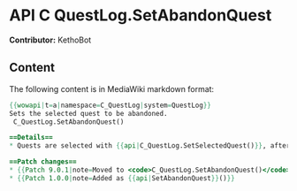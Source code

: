 # API C QuestLog.SetAbandonQuest

**Contributor:** KethoBot

## Content

The following content is in MediaWiki markdown format:

```mediawiki
{{wowapi|t=a|namespace=C_QuestLog|system=QuestLog}}
Sets the selected quest to be abandoned.
 C_QuestLog.SetAbandonQuest()

==Details==
* Quests are selected with {{api|C_QuestLog.SetSelectedQuest()}}, afterwards you can abandon the quest by calling {{api|C_QuestLog.AbandonQuest()}}

==Patch changes==
* {{Patch 9.0.1|note=Moved to <code>C_QuestLog.SetAbandonQuest()</code>}}
* {{Patch 1.0.0|note=Added as {{api|SetAbandonQuest}}()}}
```